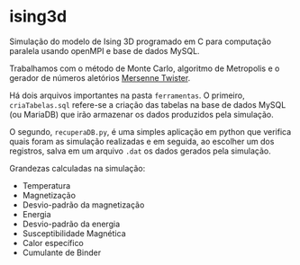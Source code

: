 # ising3d
Simulação do modelo de Ising 3D programado em C para computação paralela usando openMPI e base de dados MySQL.

Trabalhamos com o método de Monte Carlo, algoritmo de Metropolis e o gerador de números aletórios [Mersenne Twister](http://www.math.sci.hiroshima-u.ac.jp/~m-mat/MT/emt.html).

Há dois arquivos importantes na pasta `ferramentas`. O primeiro, `criaTabelas.sql` refere-se a criação das tabelas na base de dados MySQL (ou MariaDB) que irão armazenar os dados produzidos pela simulação. 

O segundo, `recuperaDB.py`, é uma simples aplicação em python que verifica quais foram as simulação realizadas e em seguida, ao escolher um dos registros, salva em um arquivo `.dat` os dados gerados pela simulação.

Grandezas calculadas na simulação:
* Temperatura
* Magnetização
* Desvio-padrão da magnetização
* Energia
* Desvio-padrão da energia
* Susceptibilidade Magnética
* Calor específico
* Cumulante de Binder
